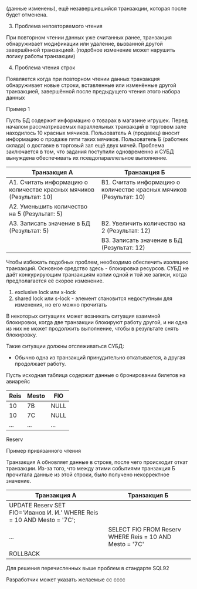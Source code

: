 (данные изменены), ещё незавершившийся транзакции, которая после будет отменена.

3. Проблема неповторяемого чтения

  При повторном чтении данных уже считанных ранее, транзакция обнаруживает модификации или удаление, вызванной другой завершённой транзакцией. (подобное изменение может нарушить логику работы транзакции)

4. Проблема чтения строк

Появляется когда при повторном чтении данных транзакция обнаруживает новые строки, вставленные или изменённые другой транзакцией, завершённой после предыдущего чтения этого набора данных

Пример 1

Пусть БД содержит информацию о товарах в магазине игрушек. Перед началом рассматриваемых параллельных транзакций в торговом зале находилось 10 красных мячиков. Пользователь А (продавец) вносит информацию о продаже пяти таких мячиков. Пользователь Б (работник склада) о доставке в торговый зал ещё двух мячей. Проблема заключается в том, что задания поступили одновременно и СУБД вынуждена обеспечивать их псевдопараллельное выполнение.

| Транзакция А | Транзакция Б |
| --- | --- |
| A1. Считать информацию о количестве красных мячиков (Результат: 10)| B1. Считать информацию о количестве красных мячиков (Результат: 10) |
| A2. Уменьшить количество на 5 (Результат: 5) | |
| A3. Записать значение в БД (Результат: 5) | B2. Увеличить количество на 2 (Результат: 12) |
| | B3. Записать значение в БД (Результат: 12) |

Чтобы избежать подобных проблем, необходимо обеспечить изоляцию транзакций. Основное средство здесь - блокировка ресурсов. СУБД не даёт конкурирующим транзакциям копии одной и той же записи, когда предполагается её скорое изменение.

1. exclusive lock или x-lock
2. shared lock или s-lock - элемент становится недоступным для изменения, но его можно прочитать

В некоторых ситуациях может возникать ситуация взаимной блокировки, когда две транзакции блокируют работу другой, и ни одна из них не может продолжить выполнение, чтобы в результате снять блокировку.

Такие ситуации должны отслеживаться СУБД:

- Обычно одна из транзакций принудительно откатывается, а другая продолжает работу.

Пусть исходная таблица содержит данные о бронировании билетов на авиарейс

| Reis | Mesto | FIO |
| --- | --- | --- |
| 10 | 7B | NULL |
| 10 | 7C | NULL |
| ... | ... | ... |

Reserv

Пример привязанного чтения

Транзакция A обновляет данные в строке, после чего происходит откат транзакции. Из-за того, что между этими событиями транзакция Б прочитала данные из этой строки, было получено некорректное значение.

| Транзакция А | Транзакция Б |
| --- | --- |
| UPDATE Reserv SET FIO='Иванов И. И.' WHERE Reis = 10 AND Mesto = '7C'; | |
| ... | SELECT FIO FROM Reserv WHERE Reis = 10 AND Mesto = '7C' |
| ROLLBACK | |

Для решения перечисленных выше проблем в стандарте SQL92

Разработчик может указать желаемые сс сссс 
